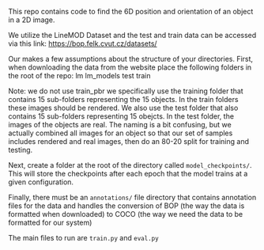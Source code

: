 This repo contains code to find the 6D position and orientation of an object in a 2D image.

We utilize the LineMOD Dataset and the test and train data can be accessed via this link:
https://bop.felk.cvut.cz/datasets/

Our makes a few assumptions about the structure of your directories.
First, when downloading the data from the website place the following folders in the root of the repo:
lm
lm_models
test
train

Note: we do not use train_pbr we specifically use the training folder that contains 15 sub-folders representing the 15 objects. In the train folders these images should be rendered. We also use the test folder that also contains 15 sub-folders representing 15 obejcts. In the test folder, the images of the objects are real. The naming is a bit confusing, but we actually combined all images for an object so that our set of samples includes rendered and real images, then do an 80-20 split for training and testing.

Next, create a folder at the root of the directory called `model_checkpoints/`. This will store the checkpoints after each epoch that the model trains at a given configuration.

Finally, there must be an `annotations/` file directory that contains annotation files for the data and handles the conversion of BOP (the way the data is formatted when downloaded) to COCO (the way we need the data to be formatted for our system)


The main files to run are `train.py` and `eval.py`
